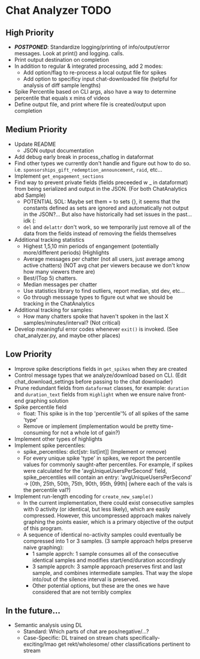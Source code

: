 # Chat Analyzer TODO

## High Priority
- **_POSTPONED_**: Standardize logging/printing of info/output/error messages. Look at print() and logging. calls.
- Print output destination on completion
- In addition to regular & integrated processing, add 2 modes:
  - Add option/flag to re-process a local output file for spikes
  - Add option to specificy input chat-downloaded file (helpful for analysis of diff sample lengths)
- Spike Percentile based on CLI args, also have a way to determine percentile that equals x mins of videos
- Define output file, and print where file is created/output upon completion

## Medium Priority
- Update README
  - JSON output documentation
- Add debug early break in process_chatlog in dataformat
- Find other types we currently don't handle and figure out how to do so. i.e. `sponsorships_gift_redemption_announcement`, `raid`, etc...
- Implement `get_engagement_sections`
- Find way to prevent private fields (fields preceeded w _ in dataformat) from being serialized and output in the JSON. (For both ChatAnalytics abd Sample)
  - POTENTIAL SOL: Maybe set them = to sets {}, it seems that the constants defined as sets are ignored and automatically not output in the JSON?... But also have historically had set issues in the past... idk (:
  - `del` and `delattr` don't work, so we temporarily just remove all of the data from the fields instead of removing the fields themselves
- Additional tracking statistics
  - Highest 1,5,10 min periods of engangement (potentially more/different periods) (Highlights
  - Average messages per chatter (not all users, just average among active chatters) (NOT avg chat per viewers because we don't know how many viewers there are)
  - Best/(Top 5) chatters.
  - Median messages per chatter
  - Use statistics library to find outliers, report median, std dev, etc... 
  - Go through messsage types to figure out what we should be tracking in the ChatAnalytics
- Additional tracking for samples:
  - How many chatters spoke that haven't spoken in the last X samples/minutes/interval? (Not critical)
- Develop meaningful error codes whenever `exit()` is invoked. (See chat_analyzer.py, and maybe other places)

## Low Priority
- Improve spike descriptions fields in `get_spikes` when they are created
- Control message types that we analyze/download based on CLI. (Edit chat_download_settings before passing to the chat downloader)
- Prune redundant fields from `dataformat` classes, for example: `duration` and `duration_text` fields from `Highlight` when we ensure naive front-end graphing solution
- Spike percentile field
  - float: This spike is in the top 'percentile'% of all spikes of the same 'type'
  - Remove or implement (implementation would be pretty time-consuming for not a whole lot of gain?)
- Implement other types of highlights
- Implement spike percentiles:
  - spike_percentiles: dict[str: list[int]] (Implement or remove)
  - For every unique spike 'type' in spikes, we report the percentile values for commonly saught-after percentiles. For example, if spikes were calculated for the 'avgUniqueUsersPerSecond' field, spike_percentiles will contain an entry: 'avgUniqueUsersPerSecond' -> [0th, 25th, 50th, 75th, 90th, 95th, 99th] (where each of the vals is the percentile val?)
- Implement run-length encoding for `create_new_sample()`
  - In the current implementation, there could exist consecutive samples with 0 activity (or identical, but less likely), which are easily compressed. However, this uncompressed approach makes naively graphing the points easier, which is a primary objective of the output of this program.
  - A sequence of identical no-activity samples could eventually be compressed into 1 or 3 samples. (3 sample approach helps preserve naive graphing):
    - 1 sample apprch: 1 sample consumes all of the consecutive identical samples and modifies start/end/duration accordingly
    - 3 sample apprch: 3 sample approach preserves first and last sample, and combines intermediate samples. That way the slope into/out of the silence interval is preserved.
    - Other potential options, but these are the ones we have considered that are not terribly complex
            

## In the future...
- Semantic analysis using DL
  - Standard: Which parts of chat are pos/negative/...?
  - Case-Specific: DL trained on stream chats specifically- exciting/lmao get rekt/wholesome/ other classifications pertinent to stream